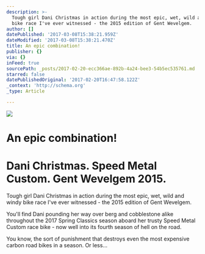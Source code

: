 ```yaml
---
description: >-
  Tough girl Dani Christmas in action during the most epic, wet, wild and windy
  bike race I've ever witnessed - the 2015 edition of Gent Wevelgem. 
author: []
datePublished: '2017-03-08T15:38:21.959Z'
dateModified: '2017-03-08T15:38:21.470Z'
title: An epic combination!
publisher: {}
via: {}
inFeed: true
sourcePath: _posts/2017-02-20-ecc366ae-892b-4a24-bee3-54b5ec535761.md
starred: false
datePublishedOriginal: '2017-02-20T16:47:58.122Z'
_context: 'http://schema.org'
_type: Article

---
```

![](https://the-grid-user-content.s3-us-west-2.amazonaws.com/962d0aa6-7090-45cc-9fdb-8fa90e8dbce9.jpg)

# An epic combination!

# Dani Christmas. Speed Metal Custom. Gent Wevelgem 2015\.

Tough girl Dani Christmas in action during the most epic, wet, wild and windy bike race I've ever witnessed - the 2015 edition of Gent Wevelgem. 

You'll find Dani pounding her way over berg and cobblestone alike throughout the 2017 Spring Classics season aboard her trusty Speed Metal Custom race bike - now well into its fourth season of hell on the road. 

You know, the sort of punishment that destroys even the most expensive carbon road bikes in a season. Or less...